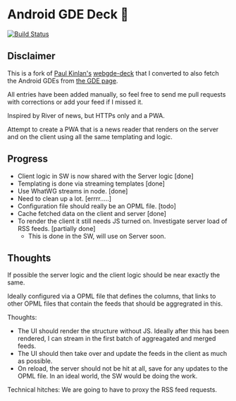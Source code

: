 Android GDE Deck 💯
=========================
[![Build Status](https://travis-ci.org/PaulKinlan/webgde-deck.svg?branch=master)](https://travis-ci.org/PaulKinlan/webgde-deck)

Disclaimer
--------
This is a fork of [Paul Kinlan's](https://github.com/paulkinlan) [webgde-deck](https://github.com/PaulKinlan/webgde-deck) that I converted to also fetch the Android GDEs from [the GDE page](https://developers.google.com/experts/).

All entries have been added manually, so feel free to send me pull requests with corrections or add your feed if I missed it.

Inspired by River of news, but HTTPs only and a PWA.

Attempt to create a PWA that is a news reader that renders on the server and on the client using all the same templating and logic. 


Progress
--------

* Client logic in SW is now shared with the Server logic [done]
* Templating is done via streaming templates [done]
* Use WhatWG streams in node. [done]
* Need to clean up a lot. [errrr.....]
* Configuration file should really be an OPML file. [todo]
* Cache fetched data on the client and server [done]
* To render the client it still needs JS turned on. Investigate server 
  load of RSS feeds. [partially done]
  * This is done in the SW, will use on Server soon.


Thoughts
--------

If possible the server logic and the client logic should be near exactly the same.

Ideally configured via a OPML file that defines the columns, that links to other OPML files that contain the feeds that should be aggregrated in this.

Thoughts: 

* The UI should render the structure without JS. Ideally after this has been
  rendered, I can stream in the first batch of aggreagated and merged feeds.  
* The UI should then take over and update the feeds in the client as much as 
  possible.
* On reload, the server should not be hit at all, save for any updates to the
  OPML file. In an ideal world, the SW would be doing the work.
  
  
Technical hitches:
  We are going to have to proxy the RSS feed requests.